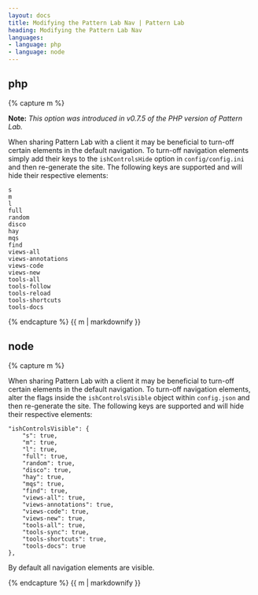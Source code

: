 ```yaml
---
layout: docs
title: Modifying the Pattern Lab Nav | Pattern Lab
heading: Modifying the Pattern Lab Nav
languages:
- language: php
- language: node
---
```


<!--- start php -->

<div class="tab-panel" id="php">
<h2 class="language-title">php</h2>

{% capture m %}

**Note:** *This option was introduced in v0.7.5 of the PHP version of Pattern Lab.*


When sharing Pattern Lab with a client it may be beneficial to turn-off certain elements in the default navigation. To turn-off navigation elements simply add their keys to the `ishControlsHide` option in `config/config.ini` and then re-generate the site. The following keys are supported and will hide their respective elements:

    s
    m
    l
    full
    random
    disco
    hay
    mqs
    find
    views-all
    views-annotations
    views-code
    views-new
    tools-all
    tools-follow
    tools-reload
    tools-shortcuts
    tools-docs

{% endcapture %}
{{ m | markdownify }}

</div>

<!--- end php -->


<!--- start node -->

<div class="tab-panel" id="node">
<h2 class="language-title">node</h2>

{% capture m %}

When sharing Pattern Lab with a client it may be beneficial to turn-off certain elements in the default navigation. To turn-off navigation elements, alter the flags inside the `ishControlsVisible` object within `config.json` and then re-generate the site. The following keys are supported and will hide their respective elements:

    "ishControlsVisible": {
   		"s": true,
   		"m": true,
   		"l": true,
   		"full": true,
   		"random": true,
   		"disco": true,
   		"hay": true,
   		"mqs": true,
   		"find": true,
   		"views-all": true,
   		"views-annotations": true,
   		"views-code": true,
   		"views-new": true,
   		"tools-all": true,
   		"tools-sync": true,
   		"tools-shortcuts": true,
   		"tools-docs": true
   	},

By default all navigation elements are visible.

{% endcapture %}
{{ m | markdownify }}

</div>

<!--- end node -->
